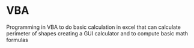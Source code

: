 # VBA
Programming in VBA to do basic calculation in excel that can calculate 
perimeter of shapes
creating a GUI calculator 
and to compute basic math formulas
